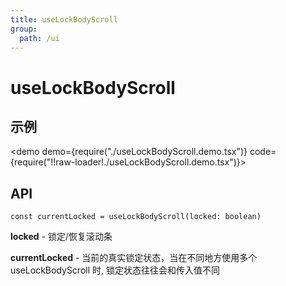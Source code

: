 ```yaml
---
title: useLockBodyScroll
group:
  path: /ui
---
```


# useLockBodyScroll

## 示例

<demo demo={require("./useLockBodyScroll.demo.tsx")} code={require("!!raw-loader!./useLockBodyScroll.demo.tsx")}></demo>

## API

`const currentLocked = useLockBodyScroll(locked: boolean)`

**locked** - 锁定/恢复滚动条

**currentLocked** - 当前的真实锁定状态，当在不同地方使用多个 useLockBodyScroll 时, 锁定状态往往会和传入值不同
